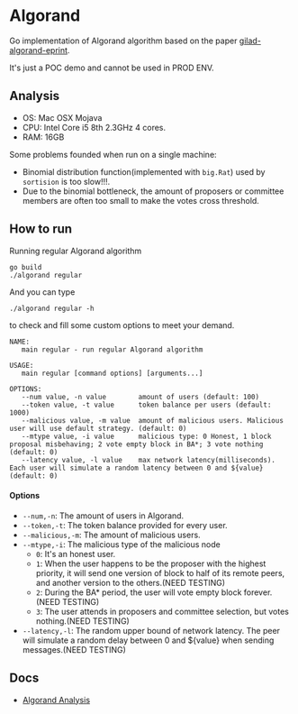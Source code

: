 # Algorand
Go implementation of Algorand algorithm based on the paper [gilad-algorand-eprint](https://people.csail.mit.edu/nickolai/papers/gilad-algorand-eprint.pdf). 

It's just a POC demo and cannot be used in PROD ENV.

## Analysis
- OS: Mac OSX Mojava 
- CPU: Intel Core i5 8th 2.3GHz 4 cores.
- RAM: 16GB

Some problems founded when run on a single machine:
   - Binomial distribution function(implemented with `big.Rat`) used by `sortision` is too slow!!!.
   - Due to the binomial bottleneck, the amount of proposers or committee members are often too small to make the votes cross threshold.

## How to run
Running regular Algorand algorithm
```shell
go build
./algorand regular
```

And you can type
```shell
./algorand regular -h 
```
to check and fill some custom options to meet your demand.

```shell
NAME:
   main regular - run regular Algorand algorithm

USAGE:
   main regular [command options] [arguments...]

OPTIONS:
   --num value, -n value        amount of users (default: 100)
   --token value, -t value      token balance per users (default: 1000)
   --malicious value, -m value  amount of malicious users. Malicious user will use default strategy. (default: 0)
   --mtype value, -i value      malicious type: 0 Honest, 1 block proposal misbehaving; 2 vote empty block in BA*; 3 vote nothing (default: 0)
   --latency value, -l value    max network latency(milliseconds). Each user will simulate a random latency between 0 and ${value} (default: 0)
```

#### Options
- `--num,-n`: The amount of users in Algorand.
- `--token,-t`: The token balance provided for every user.
- `--malicious,-m`: The amount of malicious users.
- `--mtype,-i`: The malicious type of the malicious node
    - `0`: It's an honest user.
    - `1`: When the user happens to be the proposer with the highest priority, it will send one version of block to half of its remote peers, and another version to the others.(NEED TESTING)
    - `2`: During the BA* period, the user will vote empty block forever.(NEED TESTING)
    - `3`: The user attends in proposers and committee selection, but votes nothing.(NEED TESTING)
- `--latency,-l`: The random upper bound of network latency. The peer will simulate a random delay between 0 and ${value} when sending messages.(NEED TESTING)

## Docs
- [Algorand Analysis](docs/剖析Algorand.md)
